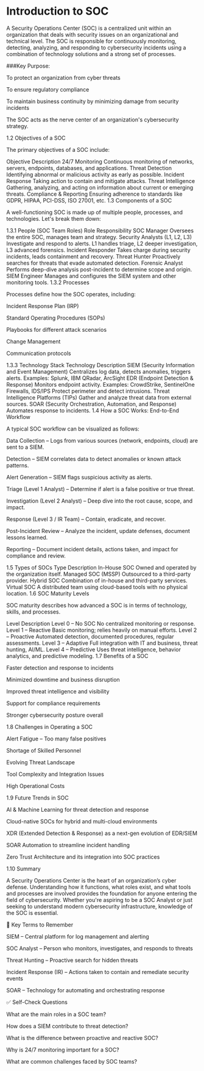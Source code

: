 # Introduction to SOC

A Security Operations Center (SOC) is a centralized unit within an organization that deals with security issues on an organizational and technical level. The SOC is responsible for continuously monitoring, detecting, analyzing, and responding to cybersecurity incidents using a combination of technology solutions and a strong set of processes.

###Key Purpose:

To protect an organization from cyber threats

To ensure regulatory compliance

To maintain business continuity by minimizing damage from security incidents

The SOC acts as the nerve center of an organization's cybersecurity strategy.

1.2 Objectives of a SOC

The primary objectives of a SOC include:

Objective	Description
24/7 Monitoring	Continuous monitoring of networks, servers, endpoints, databases, and applications.
Threat Detection	Identifying abnormal or malicious activity as early as possible.
Incident Response	Taking action to contain and mitigate attacks.
Threat Intelligence	Gathering, analyzing, and acting on information about current or emerging threats.
Compliance & Reporting	Ensuring adherence to standards like GDPR, HIPAA, PCI-DSS, ISO 27001, etc.
1.3 Components of a SOC

A well-functioning SOC is made up of multiple people, processes, and technologies. Let's break them down:

1.3.1 People (SOC Team Roles)
Role	Responsibility
SOC Manager	Oversees the entire SOC, manages team and strategy.
Security Analysts (L1, L2, L3)	Investigate and respond to alerts. L1 handles triage, L2 deeper investigation, L3 advanced forensics.
Incident Responder	Takes charge during security incidents, leads containment and recovery.
Threat Hunter	Proactively searches for threats that evade automated detection.
Forensic Analyst	Performs deep-dive analysis post-incident to determine scope and origin.
SIEM Engineer	Manages and configures the SIEM system and other monitoring tools.
1.3.2 Processes

Processes define how the SOC operates, including:

Incident Response Plan (IRP)

Standard Operating Procedures (SOPs)

Playbooks for different attack scenarios

Change Management

Communication protocols

1.3.3 Technology Stack
Technology	Description
SIEM (Security Information and Event Management)	Centralizes log data, detects anomalies, triggers alerts. Examples: Splunk, IBM QRadar, ArcSight
EDR (Endpoint Detection & Response)	Monitors endpoint activity. Examples: CrowdStrike, SentinelOne
Firewalls, IDS/IPS	Protect perimeter and detect intrusions.
Threat Intelligence Platforms (TIPs)	Gather and analyze threat data from external sources.
SOAR (Security Orchestration, Automation, and Response)	Automates response to incidents.
1.4 How a SOC Works: End-to-End Workflow

A typical SOC workflow can be visualized as follows:

Data Collection – Logs from various sources (network, endpoints, cloud) are sent to a SIEM.

Detection – SIEM correlates data to detect anomalies or known attack patterns.

Alert Generation – SIEM flags suspicious activity as alerts.

Triage (Level 1 Analyst) – Determine if alert is a false positive or true threat.

Investigation (Level 2 Analyst) – Deep dive into the root cause, scope, and impact.

Response (Level 3 / IR Team) – Contain, eradicate, and recover.

Post-Incident Review – Analyze the incident, update defenses, document lessons learned.

Reporting – Document incident details, actions taken, and impact for compliance and review.

1.5 Types of SOCs
Type	Description
In-House SOC	Owned and operated by the organization itself.
Managed SOC (MSSP)	Outsourced to a third-party provider.
Hybrid SOC	Combination of in-house and third-party services.
Virtual SOC	A distributed team using cloud-based tools with no physical location.
1.6 SOC Maturity Levels

SOC maturity describes how advanced a SOC is in terms of technology, skills, and processes.

Level	Description
Level 0 – No SOC	No centralized monitoring or response.
Level 1 – Reactive	Basic monitoring; relies heavily on manual efforts.
Level 2 – Proactive	Automated detection, documented procedures, regular assessments.
Level 3 – Adaptive	Full integration with IT and business, threat hunting, AI/ML.
Level 4 – Predictive	Uses threat intelligence, behavior analytics, and predictive modeling.
1.7 Benefits of a SOC

Faster detection and response to incidents

Minimized downtime and business disruption

Improved threat intelligence and visibility

Support for compliance requirements

Stronger cybersecurity posture overall

1.8 Challenges in Operating a SOC

Alert Fatigue – Too many false positives

Shortage of Skilled Personnel

Evolving Threat Landscape

Tool Complexity and Integration Issues

High Operational Costs

1.9 Future Trends in SOC

AI & Machine Learning for threat detection and response

Cloud-native SOCs for hybrid and multi-cloud environments

XDR (Extended Detection & Response) as a next-gen evolution of EDR/SIEM

SOAR Automation to streamline incident handling

Zero Trust Architecture and its integration into SOC practices

1.10 Summary

A Security Operations Center is the heart of an organization’s cyber defense. Understanding how it functions, what roles exist, and what tools and processes are involved provides the foundation for anyone entering the field of cybersecurity. Whether you're aspiring to be a SOC Analyst or just seeking to understand modern cybersecurity infrastructure, knowledge of the SOC is essential.

🧠 Key Terms to Remember

SIEM – Central platform for log management and alerting

SOC Analyst – Person who monitors, investigates, and responds to threats

Threat Hunting – Proactive search for hidden threats

Incident Response (IR) – Actions taken to contain and remediate security events

SOAR – Technology for automating and orchestrating response

✅ Self-Check Questions

What are the main roles in a SOC team?

How does a SIEM contribute to threat detection?

What is the difference between proactive and reactive SOC?

Why is 24/7 monitoring important for a SOC?

What are common challenges faced by SOC teams?
